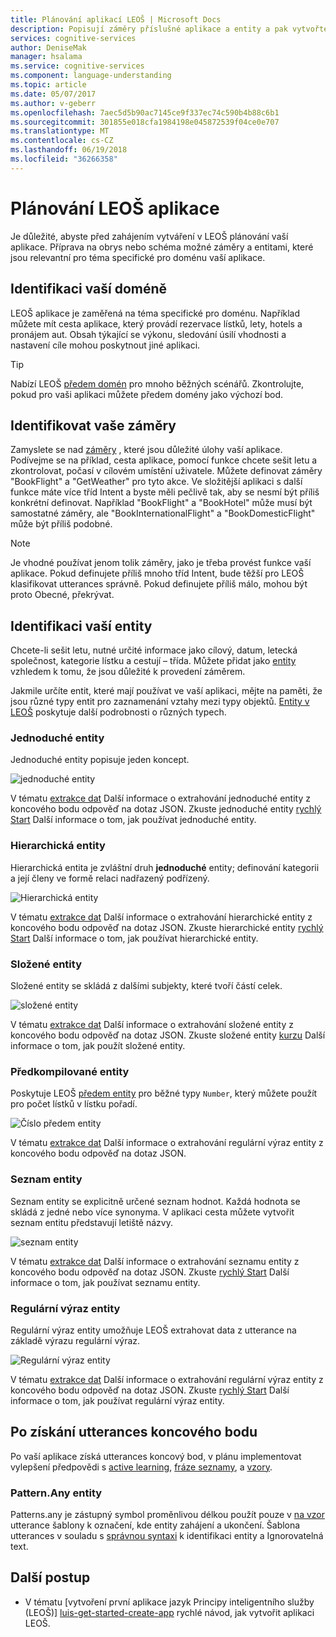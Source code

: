 ```yaml
---
title: Plánování aplikací LEOŠ | Microsoft Docs
description: Popisují záměry příslušné aplikace a entity a pak vytvořte plány vaší aplikace v jazyce Principy inteligentního služby (LEOŠ).
services: cognitive-services
author: DeniseMak
manager: hsalama
ms.service: cognitive-services
ms.component: language-understanding
ms.topic: article
ms.date: 05/07/2017
ms.author: v-geberr
ms.openlocfilehash: 7aec5d5b90ac7145ce9f337ec74c590b4b88c6b1
ms.sourcegitcommit: 301855e018cfa1984198e045872539f04ce0e707
ms.translationtype: MT
ms.contentlocale: cs-CZ
ms.lasthandoff: 06/19/2018
ms.locfileid: "36266358"
---
```

# <a name="plan-your-luis-app"></a>Plánování LEOŠ aplikace

Je důležité, abyste před zahájením vytváření v LEOŠ plánování vaší aplikace. Příprava na obrys nebo schéma možné záměry a entitami, které jsou relevantní pro téma specifické pro doménu vaší aplikace.  

## <a name="identify-your-domain"></a>Identifikaci vaší doméně
LEOŠ aplikace je zaměřená na téma specifické pro doménu.  Například můžete mít cesta aplikace, který provádí rezervace lístků, lety, hotels a pronájem aut. Obsah týkající se výkonu, sledování úsilí vhodnosti a nastavení cíle mohou poskytnout jiné aplikaci. 

> [!TIP]
> Nabízí LEOŠ [předem domén](luis-how-to-use-prebuilt-domains.md) pro mnoho běžných scénářů.
> Zkontrolujte, pokud pro vaši aplikaci můžete předem domény jako výchozí bod.

## <a name="identify-your-intents"></a>Identifikovat vaše záměry
Zamyslete se nad [záměry](luis-concept-intent.md) , které jsou důležité úlohy vaší aplikace. Podívejme se na příklad, cesta aplikace, pomocí funkce chcete sešit letu a zkontrolovat, počasí v cílovém umístění uživatele. Můžete definovat záměry "BookFlight" a "GetWeather" pro tyto akce. Ve složitější aplikaci s další funkce máte více tříd Intent a byste měli pečlivě tak, aby se nesmí být příliš konkrétní definovat. Například "BookFlight" a "BookHotel" může musí být samostatné záměry, ale "BookInternationalFlight" a "BookDomesticFlight" může být příliš podobné.

> [!NOTE]
> Je vhodné používat jenom tolik záměry, jako je třeba provést funkce vaší aplikace. Pokud definujete příliš mnoho tříd Intent, bude těžší pro LEOŠ klasifikovat utterances správně. Pokud definujete příliš málo, mohou být proto Obecné, překrývat.


## <a name="identify-your-entities"></a>Identifikaci vaší entity
Chcete-li sešit letu, nutné určité informace jako cílový, datum, letecká společnost, kategorie lístku a cestují – třída. Můžete přidat jako [entity](luis-concept-entity-types.md) vzhledem k tomu, že jsou důležité k provedení záměrem. 

Jakmile určíte entit, které mají používat ve vaší aplikaci, mějte na paměti, že jsou různé typy entit pro zaznamenání vztahy mezi typy objektů. [Entity v LEOŠ](luis-concept-entity-types.md) poskytuje další podrobnosti o různých typech.

### <a name="simple-entity"></a>Jednoduché entity
Jednoduché entity popisuje jeden koncept.

![jednoduché entity](./media/luis-plan-your-app/simple-entity.png)

V tématu [extrakce dat](luis-concept-data-extraction.md#simple-entity-data) Další informace o extrahování jednoduché entity z koncového bodu odpověď na dotaz JSON. Zkuste jednoduché entity [rychlý Start](luis-quickstart-primary-and-secondary-data.md) Další informace o tom, jak používat jednoduché entity.

### <a name="hierarchical-entity"></a>Hierarchická entity
Hierarchická entita je zvláštní druh **jednoduché** entity; definování kategorii a její členy ve formě relaci nadřazený podřízený.

![Hierarchická entity](./media/luis-plan-your-app/hierarchical-entity.png)

V tématu [extrakce dat](luis-concept-data-extraction.md#hierarchical-entity-data) Další informace o extrahování hierarchické entity z koncového bodu odpověď na dotaz JSON. Zkuste hierarchické entity [rychlý Start](luis-quickstart-intent-and-hier-entity.md) Další informace o tom, jak používat hierarchické entity.

### <a name="composite-entity"></a>Složené entity
Složené entity se skládá z dalšími subjekty, které tvoří částí celek. 

![složené entity](./media/luis-plan-your-app/composite-entity.png)

V tématu [extrakce dat](luis-concept-data-extraction.md#composite-entity-data) Další informace o extrahování složené entity z koncového bodu odpověď na dotaz JSON. Zkuste složené entity [kurzu](luis-tutorial-composite-entity.md) Další informace o tom, jak použít složené entity.

### <a name="prebuilt-entity"></a>Předkompilované entity
Poskytuje LEOŠ [předem entity](Pre-builtEntities.md) pro běžné typy `Number`, který můžete použít pro počet lístků v lístku pořadí.

![Číslo předem entity](./media/luis-plan-your-app/number-entity.png)

V tématu [extrakce dat](luis-concept-data-extraction.md#prebuilt-entity-data) Další informace o extrahování regulární výraz entity z koncového bodu odpověď na dotaz JSON. 

### <a name="list-entity"></a>Seznam entity 
Seznam entity se explicitně určené seznam hodnot. Každá hodnota se skládá z jedné nebo více synonyma. V aplikaci cesta můžete vytvořit seznam entitu představují letiště názvy.

![seznam entity](./media/luis-plan-your-app/list-entity.png)

V tématu [extrakce dat](luis-concept-data-extraction.md#list-entity-data) Další informace o extrahování seznamu entity z koncového bodu odpověď na dotaz JSON. Zkuste [rychlý Start](luis-quickstart-intent-and-list-entity.md) Další informace o tom, jak používat seznamu entity.

### <a name="regular-expression-entity"></a>Regulární výraz entity
Regulární výraz entity umožňuje LEOŠ extrahovat data z utterance na základě výrazu regulární výraz.

![Regulární výraz entity](./media/luis-plan-your-app/regex-entity.png)

V tématu [extrakce dat](luis-concept-data-extraction.md#regular-expression-entity-data) Další informace o extrahování regulární výraz entity z koncového bodu odpověď na dotaz JSON. Zkuste [rychlý Start](luis-quickstart-intents-regex-entity.md) Další informace o tom, jak používat regulární výraz entity.

## <a name="after-getting-endpoint-utterances"></a>Po získání utterances koncového bodu
Po vaší aplikace získá utterances koncový bod, v plánu implementovat vylepšení předpovědi s [active learning](label-suggested-utterances.md), [fráze seznamy](luis-concept-feature.md), a [vzory](luis-concept-patterns.md). 

### <a name="patternany-entity"></a>Pattern.Any entity
Patterns.any je zástupný symbol proměnlivou délkou použít pouze v [na vzor](luis-concept-patterns.md) utterance šablony k označení, kde entity zahájení a ukončení. Šablona utterances v souladu s [správnou syntaxi](luis-concept-patterns.md#pattern-syntax) k identifikaci entity a Ignorovatelná text.


## <a name="next-steps"></a>Další postup
* V tématu [vytvoření první aplikace jazyk Principy inteligentního služby (LEOŠ)] [ luis-get-started-create-app] rychlé návod, jak vytvořit aplikaci LEOŠ.

[luis-get-started-create-app]: https://docs.microsoft.com/azure/cognitive-services/luis/luis-get-started-create-app